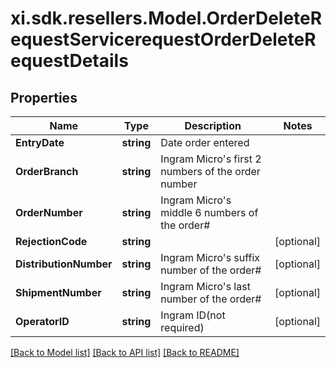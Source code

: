 # xi.sdk.resellers.Model.OrderDeleteRequestServicerequestOrderDeleteRequestDetails

## Properties

Name | Type | Description | Notes
------------ | ------------- | ------------- | -------------
**EntryDate** | **string** | Date order entered | 
**OrderBranch** | **string** | Ingram Micro&#39;s first 2 numbers of the order number | 
**OrderNumber** | **string** | Ingram Micro&#39;s middle 6 numbers of the order# | 
**RejectionCode** | **string** |  | [optional] 
**DistributionNumber** | **string** | Ingram Micro&#39;s suffix number of the order# | [optional] 
**ShipmentNumber** | **string** | Ingram Micro&#39;s last number of the order# | [optional] 
**OperatorID** | **string** | Ingram ID(not required) | [optional] 

[[Back to Model list]](../README.md#documentation-for-models) [[Back to API list]](../README.md#documentation-for-api-endpoints) [[Back to README]](../README.md)

